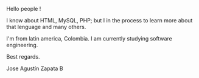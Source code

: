 Hello people !

I know about HTML, MySQL, PHP; but I in the process to learn more about that lenguage and many others.

I'm from latin america, Colombia. I am currently studying software engineering. 

Best regards.

Jose Agustín Zapata B

